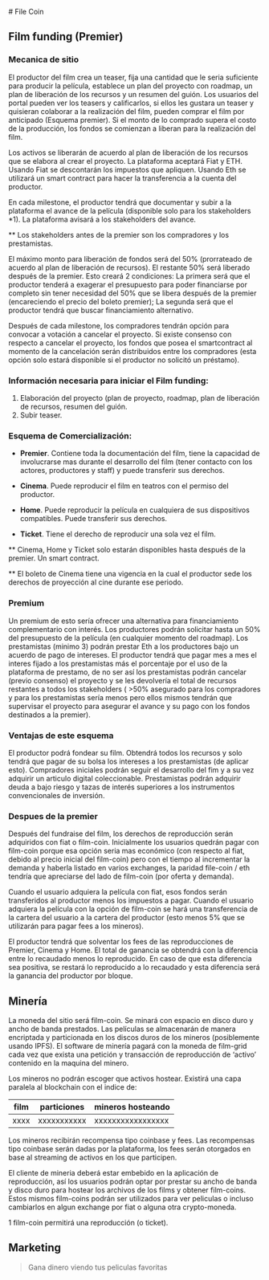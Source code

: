 # File Coin

## Film funding (Premier)

### Mecanica de sitio

El productor del film crea un teaser, fija una cantidad que le seria suficiente para producir la película, establece un plan del proyecto con roadmap, un plan de liberación de los recursos y un resumen del guión. Los usuarios del portal pueden ver los teasers y calificarlos, si ellos les gustara un teaser y quisieran colaborar a la realización del film, pueden comprar el film por anticipado (Esquema premier). Si el monto de lo comprado supera el costo de la producción, los fondos se comienzan a liberan para la realización del film. 

Los activos se liberarán de acuerdo al plan de liberación de los recursos que se elabora al crear el proyecto. La plataforma aceptará Fiat y ETH. Usando Fiat se descontarán los impuestos que apliquen. Usando Eth se utilizará un smart contract para hacer la transferencia a la cuenta del productor.

En cada milestone, el productor tendrá que documentar y subir a la plataforma el avance de la película (disponible solo para los stakeholders *1). La plataforma avisará a los stakeholders del avance.

** Los stakeholders antes de la premier son los compradores y los prestamistas.

El máximo monto para liberación de fondos será del 50% (prorrateado de acuerdo al plan de liberación de recursos). El restante 50% será liberado después de la premier. Esto creará 2 condiciones: La primera será que el productor tenderá a exagerar el presupuesto para poder financiarse por completo sin tener necesidad del 50% que se libera después de la premier (encareciendo el precio del boleto premier); La segunda será que el productor tendrá que buscar financiamiento alternativo.

Después de cada milestone, los compradores tendrán opción para convocar a votación a cancelar el proyecto. Si existe consenso con respecto a cancelar el proyecto, los fondos que posea el smartcontract al momento de la cancelación serán distribuidos entre los compradores (esta opción solo estará disponible si el productor no solicitó un préstamo).

### Información necesaria para iniciar el Film funding:

1. Elaboración del proyecto (plan de proyecto, roadmap, plan de liberación de recursos, resumen del guión.
2. Subir teaser.

### Esquema de Comercialización:

- **Premier**. Contiene toda la documentación del film, tiene la capacidad de involucrarse mas durante el desarrollo del film (tener contacto con los actores, productores y staff) y puede transferir sus derechos.

- **Cinema**. Puede reproducir el film en teatros con el permiso del productor.

- **Home**. Puede reproducir la película en cualquiera de sus dispositivos compatibles. Puede transferir sus derechos.

- **Ticket**. Tiene el derecho de reproducir una sola vez el film.

** Cinema, Home y Ticket solo estarán disponibles hasta después de la premier. Un smart contract.

** El boleto de Cinema tiene una vigencia en la cual el productor sede los derechos de proyección al cine durante ese periodo.

### Premium

Un premium de esto sería ofrecer una alternativa para financiamiento complementario con interés. Los productores podrán solicitar hasta un 50% del presupuesto de la película (en cualquier momento del roadmap). Los prestamistas (minimo 3) podrán prestar Eth a los productores bajo un acuerdo de pago de intereses.  El productor tendrá que pagar mes a mes el interes fijado a los prestamistas más el porcentaje por el uso de la plataforma de prestamo, de no ser así los prestamistas podrán cancelar (previo consenso) el proyecto y se les devolvería el total de recursos restantes a todos los stakeholders ( >50% asegurado para los compradores y para los prestamistas sería menos pero ellos mismos tendrán que supervisar el proyecto para asegurar el avance y su pago con los fondos destinados a la premier).

### Ventajas de este esquema

El productor podrá fondear su film. Obtendrá todos los recursos y solo tendrá que pagar de su bolsa los intereses a los prestamistas (de aplicar esto).
Compradores iniciales podrán seguir el desarrollo del fim y a su vez adquirir un articulo digital coleccionable.
Prestamistas podrán adquirir deuda a bajo riesgo y tazas de interés superiores a los instrumentos convencionales de inversión.

### Despues de la premier

Después del fundraise del film, los derechos de reproducción serán adquiridos con fiat o film-coin. Inicialmente los usuarios quedrán pagar con film-coin porque esa opción seria mas económico (con respecto al fiat, debido al precio inicial del film-coin)  pero con el tiempo al incrementar la demanda y haberla listado en varios exchanges, la paridad file-coin / eth tendría que apreciarse del lado de film-coin (por oferta y demanda).

Cuando el usuario adquiera la película con fiat, esos fondos serán transferidos al productor menos los impuestos a pagar. Cuando el usuario adquiera la película con la opción de film-coin se hará una transferencia de la cartera del usuario a la cartera del productor (esto menos 5% que se utilizarán para pagar fees a los mineros).

El productor tendrá que solventar los fees de las reproducciones de Premier, Cinema y Home. El total de ganancia se obtendrá con la diferencia entre lo recaudado menos lo reproducido. En caso de que esta diferencia sea positiva, se restará lo reproducido a lo recaudado y esta diferencia será la ganancia del productor por bloque.

## Minería

La moneda del sitio será film-coin. Se minará con espacio en disco duro y ancho de banda prestados. Las películas se almacenarán de manera encriptada y particionada en los discos duros de los mineros (posiblemente usando IPFS). El software de minería pagará con la moneda de film-grid cada vez que exista una petición y transacción de reproducción de ‘activo’ contenido en la maquina del minero.

Los mineros no podrán escoger que activos hostear. Existirá una capa paralela al blockchain con el indice de:

| film | particiones | mineros hosteando |
| ---- | ----------- | ----------------- |
| xxxx | xxxxxxxxxxx | xxxxxxxxxxxxxxxxx |

Los mineros recibirán recompensa tipo coinbase y fees. Las recompensas tipo coinbase serán dadas por la plataforma, los fees serán otorgados en base al streaming de activos en los que participen.

El cliente de mineria deberá estar embebido en la aplicación de reproducción, así los usuarios podrán optar por prestar su ancho de banda y disco duro para hostear los archivos de los films y obtener film-coins. Estos mismos film-coins podrán ser utilizados para ver peliculas o incluso cambiarlos en algun exchange por fiat o alguna otra crypto-moneda.

1 film-coin permitirá una reproducción (o ticket).

## Marketing

> Gana dinero viendo tus peliculas favoritas

